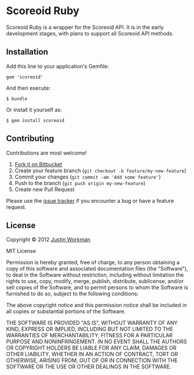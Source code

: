 Scoreoid Ruby
=============

Scoreoid Ruby is a wrapper for the Scoreoid API. It is in the early development stages,
with plans to support all Scoreoid API methods.

Installation
------------

Add this line to your application's Gemfile:

    gem 'scoreoid'

And then execute:

    $ bundle

Or install it yourself as:

    $ gem install scoreoid

Contributing
------------

Contributions are most welcome!

1. [Fork it on Bitbucket](https://bitbucket.org/xtagon/scoreoid-ruby-gem/fork)
2. Create your feature branch (`git checkout -b feature/my-new-feature`)
3. Commit your changes (`git commit -am 'Add some feature'`)
4. Push to the branch (`git push origin my-new-feature`)
5. Create new Pull Request

Please use the [issue tracker](https://bitbucket.org/xtagon/scoreoid-ruby-gem/issues?status=new&status=open) if you encounter a bug or have a feature request.

License
-------

Copyright © 2012 [Justin Workman](mailto:xtagon@gmail.com)

MIT License

Permission is hereby granted, free of charge, to any person obtaining
a copy of this software and associated documentation files (the
"Software"), to deal in the Software without restriction, including
without limitation the rights to use, copy, modify, merge, publish,
distribute, sublicense, and/or sell copies of the Software, and to
permit persons to whom the Software is furnished to do so, subject to
the following conditions:

The above copyright notice and this permission notice shall be
included in all copies or substantial portions of the Software.

THE SOFTWARE IS PROVIDED "AS IS", WITHOUT WARRANTY OF ANY KIND,
EXPRESS OR IMPLIED, INCLUDING BUT NOT LIMITED TO THE WARRANTIES OF
MERCHANTABILITY, FITNESS FOR A PARTICULAR PURPOSE AND
NONINFRINGEMENT. IN NO EVENT SHALL THE AUTHORS OR COPYRIGHT HOLDERS BE
LIABLE FOR ANY CLAIM, DAMAGES OR OTHER LIABILITY, WHETHER IN AN ACTION
OF CONTRACT, TORT OR OTHERWISE, ARISING FROM, OUT OF OR IN CONNECTION
WITH THE SOFTWARE OR THE USE OR OTHER DEALINGS IN THE SOFTWARE.
